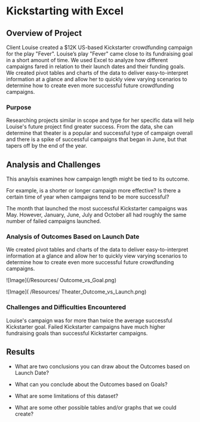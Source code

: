 # Kickstarting with Excel

## Overview of Project
Client Louise created a $12K US-based
 Kickstarter crowdfunding campaign for the play "Fever". Louise’s play \"Fever\" came close to its fundraising goal in a short amount of time.
We used Excel to analyze how different campaigns fared in relation to their launch dates and their funding goals.
We created pivot tables and charts of the data to deliver easy-to-interpret information at a glance and allow her to quickly view varying scenarios to determine how to create even more successful future crowdfunding campaigns.

### Purpose
Researching projects similar in scope and type for her specific data will help Louise's future project find greater success.
From the data, she can determine that theater is a popular and successful type of campaign overall and
there is a spike of successful campaigns that began in June, but that tapers off by the end of the year.

## Analysis and Challenges
This anaylsis examines how campaign length might be tied to its outcome.  

For example, is a shorter or longer campaign more effective? Is there a certain time of year when campaigns tend to be more successful?

The month that launched the most successful Kickstarter campaigns was May. However, January, June, July and October all had roughly the same number of failed campaigns launched. 


### Analysis of Outcomes Based on Launch Date
We created pivot tables and charts of the data to deliver easy-to-interpret information at a glance and allow her to quickly view varying scenarios to determine how to create even more successful future crowdfunding campaigns.

![Image](/Resources/
Outcome_vs_Goal.png)

![Image](
    /Resources/
Theater_Outcome_vs_Launch.png)

### Challenges and Difficulties Encountered
Louise's campaign was for more than twice the average successful Kickstarter goal. Failed Kickstarter campaigns have much higher fundraising goals than successful Kickstarter campaigns.


## Results

- What are two conclusions you can draw about the Outcomes based on Launch Date?

- What can you conclude about the Outcomes based on Goals?

- What are some limitations of this dataset?

- What are some other possible tables and/or graphs that we could create?
 










